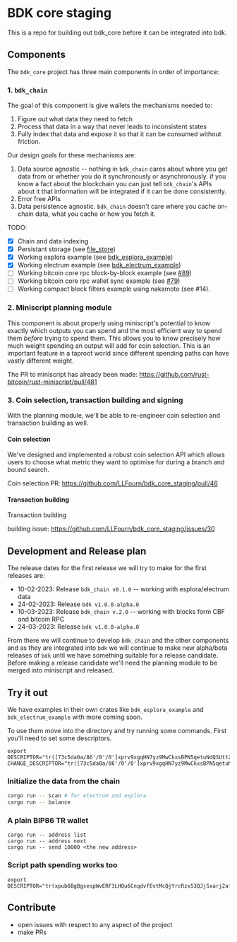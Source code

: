 # BDK core staging

This is a repo for building out bdk_core before it can be integrated into bdk.

## Components

The `bdk_core` project has three main components in order of importance:

### 1. `bdk_chain`

The goal of this component is give wallets the mechanisms needed to:

1. Figure out what data they need to fetch
2. Process that data in a way that never leads to inconsistent states
3. Fully index that data and expose it so that it can be consumed without friction.


Our design goals for these mechanisms are:

1. Data source agnostic -- nothing in `bdk_chain` cares about where you get data from or whether you
   do it synchronously or asynchronously. if you know a fact about the blockchain you can
   just tell `bdk_chain`'s APIs about it that information will be integrated if it can be done
   consistently.
2. Error free APIs  
3. Data persistence agnostic. `bdk_chain` doesn't care where you cache on-chain data, what you cache or how you fetch it.

TODO:

- [x] Chain and data indexing
- [x] Persistant storage (see [file_store](./bdk_chain/src/file_store.rs))
- [x] Working esplora example (see [bdk_esplora_example](./bdk_esplora_example))
- [x] Working electrum example (see [bdk_electrum_example](./bdk_electrum_example))
- [ ] Working bitcoin core rpc block-by-block example (see [#89](https://github.com/LLFourn/bdk_core_staging/pull/89))
- [ ] Working bitcoin core rpc wallet sync example (see [#79](https://github.com/LLFourn/bdk_core_staging/pull/79))
- [ ] Working compact block filters example using nakamoto (see #14).

### 2. Miniscript planning module

This component is about properly using miniscript's potential to know exactly which outputs you can
spend and the most efficient way to spend them *before* trying to spend them. This allows you to
know precisely how much weight spending an output will add for coin selection. This is an important
feature in a taproot world since different spending paths can have vastly different weight.

The PR to miniscript has already been made: https://github.com/rust-bitcoin/rust-miniscript/pull/481

### 3. Coin selection, transaction building and signing

With the planning module, we'll be able to re-engineer coin selection and transaction building as well.


#### Coin selection

We've designed and implemented a robust coin selection API which allows users to choose what metric
they want to optimise for during a branch and bound search.

Coin selection PR: https://github.com/LLFourn/bdk_core_staging/pull/46


#### Transaction building

Transaction building

building issue: https://github.com/LLFourn/bdk_core_staging/issues/30

## Development and Release plan

The release dates for the first release we will try to make for the first releases are:

- 10-02-2023: Release `bdk_chain v0.1.0` -- working with esplora/electrum data
- 24-02-2023: Release `bdk v1.0.0-alpha.0`
- 10-03-2023: Release `bdk_chain v.2.0` -- working with blocks form CBF and bitcoin RPC
- 24-03-2023: Release `bdk v1.0.0-alpha.0`

From there we will continue to develop `bdk_chain` and the other components and as they are
integrated into `bdk` we will continue to make new alpha/beta releases of `bdk` until we have
something suitable for a release candidate. Before making a release candidate we'll need the
planning module to be merged into miniscript and released.

## Try it out

We have examples in their own crates like `bdk_esplora_example` and `bdk_electrum_example` with more coming soon.

To use them move into the directory and try running some commands.
First you'll need to set some descriptors.

```
export DESCRIPTOR="tr([73c5da0a/86'/0'/0']xprv9xgqHN7yz9MwCkxsBPN5qetuNdQSUttZNKw1dcYTV4mkaAFiBVGQziHs3NRSWMkCzvgjEe3n9xV8oYywvM8at9yRqyaZVz6TYYhX98VjsUk/0/*)" CHANGE_DESCRIPTOR="tr([73c5da0a/86'/0'/0']xprv9xgqHN7yz9MwCkxsBPN5qetuNdQSUttZNKw1dcYTV4mkaAFiBVGQziHs3NRSWMkCzvgjEe3n9xV8oYywvM8at9yRqyaZVz6TYYhX98VjsUk/1/*)"
```

### Initialize the data from the chain


``` sh
cargo run -- scan # for electrum and esplora
cargo run -- balance
```

### A plain BIP86 TR wallet

```
cargo run -- address list
cargo run -- address next
cargo run -- send 10000 <the new address>
```

### Script path spending works too

```
export DESCRIPTOR="tr(xpub6BgBgsespWvERF3LHQu6CnqdvfEvtMcQjYrcRzx53QJjSxarj2afYWcLteoGVky7D3UKDP9QyrLprQ3VCECoY49yfdDEHGCtMMj92pReUsQ/0/*,pk(xprv9s21ZrQH143K3ngkqk9y72BYSJTZ1ngfTFGFtxCwfP9pKqcMzn6aCP3mZoY8qMEqUjkxC2BkDUVLw77qbyGt66BbE7g3nt8JAGGkcTe4kWZ/0/*))"
```

## Contribute

- open issues with respect to any aspect of the project
- make PRs



[blog post]: https://bitcoindevkit.org/blog/bdk-core-pt1/
